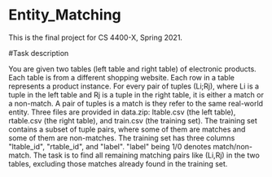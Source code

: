 # Entity_Matching
This is the final project for CS 4400-X, Spring 2021.

#Task description

  You are given two tables (left table and right table) of electronic products. Each table is from a
different shopping website. Each row in a table represents a product instance. For every pair of
tuples (Li;Rj), where Li is a tuple in the left table and Rj is a tuple in the right table, it is either
a match or a non-match. A pair of tuples is a match is they refer to the same real-world entity.
Three files are provided in data.zip: ltable.csv (the left table), rtable.csv (the right table), and
train.csv (the training set). The training set contains a subset of tuple pairs, where some of them
are matches and some of them are non-matches. The training set has three columns "ltable_id",
"rtable_id", and "label". "label" being 1/0 denotes match/non-match.
The task is to find all remaining matching pairs like (Li,Rj) in the two tables, excluding those
matches already found in the training set.
